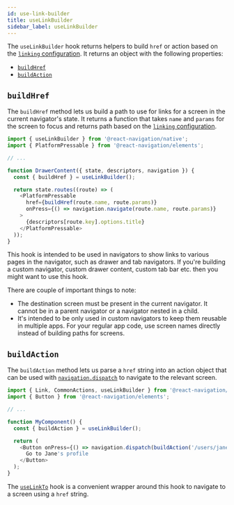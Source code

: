 ```yaml
---
id: use-link-builder
title: useLinkBuilder
sidebar_label: useLinkBuilder
---
```


The `useLinkBuilder` hook returns helpers to build `href` or action based on the [`linking` configuration](configuring-links.md). It returns an object with the following properties:

- [`buildHref`](#buildhref)
- [`buildAction`](#buildaction)

## `buildHref`

The `buildHref` method lets us build a path to use for links for a screen in the current navigator's state. It returns a function that takes `name` and `params` for the screen to focus and returns path based on the [`linking` configuration](configuring-links.md).

```js
import { useLinkBuilder } from '@react-navigation/native';
import { PlatformPressable } from '@react-navigation/elements';

// ...

function DrawerContent({ state, descriptors, navigation }) {
  const { buildHref } = useLinkBuilder();

  return state.routes((route) => (
    <PlatformPressable
      href={buildHref(route.name, route.params)}
      onPress={() => navigation.navigate(route.name, route.params)}
    >
      {descriptors[route.key].options.title}
    </PlatformPressable>
  ));
}
```

This hook is intended to be used in navigators to show links to various pages in the navigator, such as drawer and tab navigators. If you're building a custom navigator, custom drawer content, custom tab bar etc. then you might want to use this hook.

There are couple of important things to note:

- The destination screen must be present in the current navigator. It cannot be in a parent navigator or a navigator nested in a child.
- It's intended to be only used in custom navigators to keep them reusable in multiple apps. For your regular app code, use screen names directly instead of building paths for screens.

## `buildAction`

The `buildAction` method lets us parse a `href` string into an action object that can be used with [`navigation.dispatch`](navigation-object.md#dispatch) to navigate to the relevant screen.

```js
import { Link, CommonActions, useLinkBuilder } from '@react-navigation/native';
import { Button } from '@react-navigation/elements';

// ...

function MyComponent() {
  const { buildAction } = useLinkBuilder();

  return (
    <Button onPress={() => navigation.dispatch(buildAction('/users/jane'))}>
      Go to Jane's profile
    </Button>
  );
}
```

The [`useLinkTo`](use-link-to.md) hook is a convenient wrapper around this hook to navigate to a screen using a `href` string.
